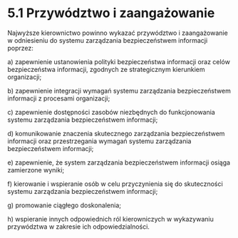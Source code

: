 # 5.1 Przywództwo i zaangażowanie

Najwyższe kierownictwo powinno wykazać przywództwo i zaangażowanie w odniesieniu do systemu zarządzania bezpieczeństwem informacji poprzez:

a) zapewnienie ustanowienia polityki bezpieczeństwa informacji oraz celów bezpieczeństwa informacji, zgodnych ze strategicznym kierunkiem organizacji;

b) zapewnienie integracji wymagań systemu zarządzania bezpieczeństwem informacji z procesami organizacji;

c) zapewnienie dostępności zasobów niezbędnych do funkcjonowania systemu zarządzania bezpieczeństwem informacji;

d) komunikowanie znaczenia skutecznego zarządzania bezpieczeństwem informacji oraz przestrzegania wymagań systemu zarządzania bezpieczeństwem informacji;

e) zapewnienie, że system zarządzania bezpieczeństwem informacji osiąga zamierzone wyniki;

f) kierowanie i wspieranie osób w celu przyczynienia się do skuteczności systemu zarządzania bezpieczeństwem informacji;

g) promowanie ciągłego doskonalenia;

h) wspieranie innych odpowiednich ról kierowniczych w wykazywaniu przywództwa w zakresie ich odpowiedzialności.
